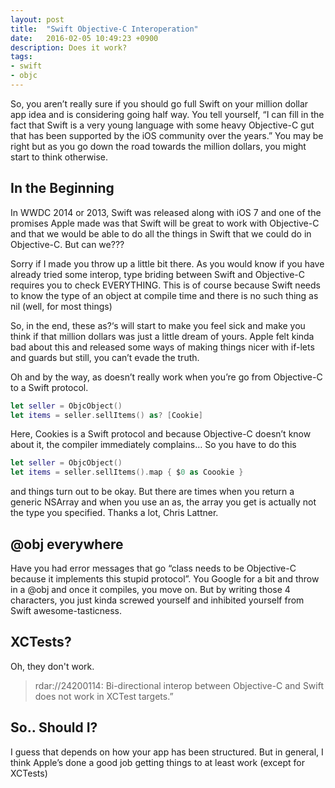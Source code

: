 ```yaml
---
layout: post
title:  "Swift Objective-C Interoperation"
date:   2016-02-05 10:49:23 +0900
description: Does it work?
tags: 
- swift 
- objc
---
```


So, you aren’t really sure if you should go full Swift on your million dollar app idea and is considering going half way. You tell yourself, “I can fill in the fact that Swift is a very young language with some heavy Objective-C gut that has been supported by the iOS community over the years.” You may be right but as you go down the road towards the million dollars, you might start to think otherwise.

## In the Beginning

In WWDC 2014 or 2013, Swift was released along with iOS 7 and one of the promises Apple made was that Swift will be great to work with Objective-C and that we would be able to do all the things in Swift that we could do in Objective-C. But can we???


Sorry if I made you throw up a little bit there. As you would know if you have already tried some interop, type briding between Swift and Objective-C requires you to check EVERYTHING. This is of course because Swift needs to know the type of an object at compile time and there is no such thing as nil (well, for most things)

So, in the end, these as?‘s will start to make you feel sick and make you think if that million dollars was just a little dream of yours. Apple felt kinda bad about this and released some ways of making things nicer with if-lets and guards but still, you can’t evade the truth.

Oh and by the way, as doesn’t really work when you’re go from Objective-C to a Swift protocol.

```swift
let seller = ObjcObject()
let items = seller.sellItems() as? [Cookie]
```

Here, Cookies is a Swift protocol and because Objective-C doesn’t know about it, the compiler immediately complains… So you have to do this

```swift
let seller = ObjcObject()
let items = seller.sellItems().map { $0 as Coookie }
```

and things turn out to be okay. But there are times when you return a generic NSArray and when you use an as, the array you get is actually not the type you specified. Thanks a lot, Chris Lattner.

## @obj everywhere

Have you had error messages that go “class needs to be Objective-C because it implements this stupid protocol”. You Google for a bit and throw in a @obj and once it compiles, you move on. But by writing those 4 characters, you just kinda screwed yourself and inhibited yourself from Swift awesome-tasticness.

## XCTests?

Oh, they don't work.

> rdar://24200114: Bi-directional interop between Objective-C and Swift does not work in XCTest targets.”

## So.. Should I?
I guess that depends on how your app has been structured. But in general, I think Apple’s done a good job getting things to at least work (except for XCTests)
